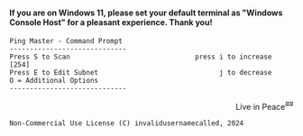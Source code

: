 #### If you are on Windows 11, please set your default terminal as "Windows Console Host" for a pleasant experience. Thank you!

```
Ping Master - Command Prompt 
-----------------------------
Press S to Scan                               press i to increase [254]
Press E to Edit Subnet                              j to decrease
O = Additional Options
-----------------------------
```
<p align=right>Live in Peace<sup>##</sup></p>

`Non-Commercial Use License
(C) invalidusernamecalled, 2024`
